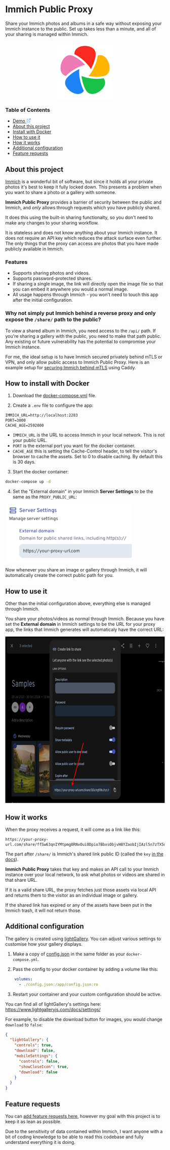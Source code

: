 # Immich Public Proxy

Share your Immich photos and albums in a safe way without exposing your Immich instance to the public. Set up takes less than a minute,
and all of your sharing is managed within Immich.

<p align="center" width="100%">
<img src="docs/immich.png" width="180" height="180">
</p>

### Table of Contents

- [Demo <img src="./docs/external-link.png" width="14" height="14">](https://immich-demo.note.sx/share/ffSw63qnIYMtpmg0RNvOui0Dpio7BbxsObjvH8YZaobIjIAzl5n7zTX5d6EDHdOYEvo)
- [About this project](#about-this-project)
- [Install with Docker](#how-to-install-with-docker)
- [How to use it](#how-to-use-it)
- [How it works](#how-it-works)
- [Additional configuration](#additional-configuration)
- [Feature requests](#feature-requests)

## About this project

[Immich](https://github.com/immich-app/immich) is a wonderful bit of software, but since it holds all your private photos it's 
best to keep it fully locked down. This presents a problem when you want to share a photo or a gallery with someone.

**Immich Public Proxy** provides a barrier of security between the public and Immich, and _only_ allows through requests
which you have publicly shared.

It does this using the built-in sharing functionalty, so you don't need to make any changes to your sharing workflow.

It is stateless and does not know anything about your Immich instance. It does not require an API key which reduces the attack 
surface even further. The only things that the proxy can access are photos that you have made publicly available in Immich. 

### Features

- Supports sharing photos and videos.
- Supports password-protected shares.
- If sharing a single image, the link will directly open the image file so that you can embed it anywhere you would a normal image.
- All usage happens through Immich - you won't need to touch this app after the initial configuration.

### Why not simply put Immich behind a reverse proxy and only expose the `/share/` path to the public?

To view a shared album in Immich, you need access to the `/api/` path. If you're sharing a gallery with the public, you need
to make that path public. Any existing or future vulnerability has the potential to compromise your Immich instance.

For me, the ideal setup is to have Immich secured privately behind mTLS or VPN, and only allow public access to Immich Public Proxy.
Here is an example setup for [securing Immich behind mTLS](./docs/securing-immich-with-mtls.md) using Caddy.

## How to install with Docker

1. Download the [docker-compose.yml](https://github.com/alangrainger/immich-public-proxy/blob/main/docker-compose.yml) file.

2. Create a `.env` file to configure the app:

```
IMMICH_URL=http://localhost:2283
PORT=3000
CACHE_AGE=2592000
```

- `IMMICH_URL` is the URL to access Immich in your local network. This is not your public URL.
- `PORT` is the external port you want for the docker container.
- `CACHE_AGE` this is setting the Cache-Control header, to tell the visitor's browser to cache the assets. Set to 0 to disable caching. By default this is 30 days.

3. Start the docker container:

```bash
docker-compose up -d
```

4. Set the "External domain" in your Immich **Server Settings** to be the same as the `PROXY_PUBLIC_URL`:

<img src="docs/server-settings.png" width="400" height="182">

Now whenever you share an image or gallery through Immich, it will automatically create the
correct public path for you.

## How to use it

Other than the initial configuration above, everything else is managed through Immich.

You share your photos/videos as normal through Immich. Because you have set the **External domain** in Immich settings
to be the URL for your proxy app, the links that Immich generates will automaticaly have the correct URL:

<img src="docs/share-link.webp" width="751" height="524">

## How it works

When the proxy receives a request, it will come as a link like this:

```
https://your-proxy-url.com/share/ffSw63qnIYMtpmg0RNvOui0Dpio7BbxsObjvH8YZaobIjIAzl5n7zTX5d6EDHdOYEvo
```

The part after `/share/` is Immich's shared link public ID (called the `key` [in the docs](https://immich.app/docs/api/get-my-shared-link)).

**Immich Public Proxy** takes that key and makes an API call to your Immich instance over your local network, to ask what
photos or videos are shared in that share URL.

If it is a valid share URL, the proxy fetches just those assets via local API and returns them to the visitor as an
individual image or gallery.

If the shared link has expired or any of the assets have been put in the Immich trash, it will not return those.

## Additional configuration

The gallery is created using [lightGallery](https://github.com/sachinchoolur/lightGallery). You can adjust various settings to customise how your gallery displays. 

1. Make a copy of [config.json](https://github.com/alangrainger/immich-public-proxy/blob/main/app/config.json) in the same folder as your `docker-compose.yml`.

2. Pass the config to your docker container by adding a volume like this:

```yaml
    volumes:
      - ./config.json:/app/config.json:ro
```

3. Restart your container and your custom configuration should be active.

You can find all of lightGallery's settings here:
https://www.lightgalleryjs.com/docs/settings/

For example, to disable the download button for images, you would change `download` to `false`:

```json
{
  "lightGallery": {
    "controls": true,
    "download": false,
    "mobileSettings": {
      "controls": false,
      "showCloseIcon": true,
      "download": false
    }
  }
}
```

## Feature requests

You can [add feature requests here](https://github.com/alangrainger/immich-public-proxy/discussions/categories/feature-requests?discussions_q=is%3Aopen+category%3A%22Feature+Requests%22+sort%3Atop),
however my goal with this project is to keep it as lean as possible.

Due to the sensitivity of data contained within Immich, I want anyone with a bit of coding knowledge
to be able to read this codebase and fully understand everything it is doing.

